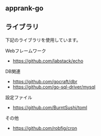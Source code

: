 ## apprank-go

## ライブラリ

下記のライブラリを使用しています。

Webフレームワーク

* https://github.com/labstack/echo

DB関連

* https://github.com/gocraft/dbr
* https://github.com/go-sql-driver/mysql

設定ファイル

* https://github.com/BurntSushi/toml

その他

* https://github.com/robfig/cron